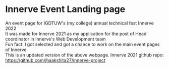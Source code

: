 # Innerve Event Landing page
An event page for IGDTUW's (my college) annual technical fest Innerve 2022 <br>
It was made for Innerve 2021 as my application for the post of Head coordinator in Innerve's Web Development team <br>
Fun fact: I got selected and got a chance to work on the main event pages of Innerve <br>
This is an updated version of the above webpage.
Innerve 2021 github repo: https://github.com/jhaakshita27/innerve-project
 
